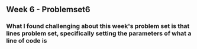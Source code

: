 ## Week 6 - Problemset6
### What I found challenging about this week's problem set is that lines problem set, specifically setting the parameters of what a line of code is